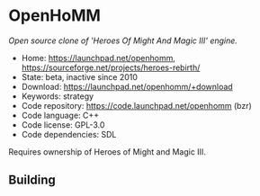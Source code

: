 # OpenHoMM

_Open source clone of 'Heroes Of Might And Magic III' engine._

- Home: https://launchpad.net/openhomm, https://sourceforge.net/projects/heroes-rebirth/
- State: beta, inactive since 2010
- Download: https://launchpad.net/openhomm/+download
- Keywords: strategy
- Code repository: https://code.launchpad.net/openhomm (bzr)
- Code language: C++
- Code license: GPL-3.0
- Code dependencies: SDL

Requires ownership of Heroes of Might and Magic III.

## Building

